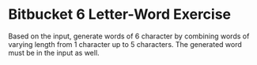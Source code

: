 # Bitbucket 6 Letter-Word Exercise

Based on the input, generate words of 6 character by combining words of varying length from 1 character up to 5 characters.
The generated word must be in the input as well.
